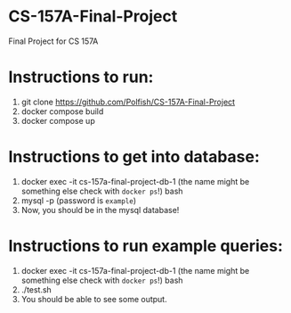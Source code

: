 # CS-157A-Final-Project
Final Project for CS 157A

# Instructions to run:
1. git clone https://github.com/Polfish/CS-157A-Final-Project
2. docker compose build
3. docker compose up

# Instructions to get into database:
1. docker exec -it cs-157a-final-project-db-1 (the name might be something else check with `docker ps`!) bash
2. mysql -p (password is `example`)
3. Now, you should be in the mysql database!

# Instructions to run example queries:
1. docker exec -it cs-157a-final-project-db-1 (the name might be something else check with `docker ps`!) bash
2. ./test.sh
3. You should be able to see some output.
